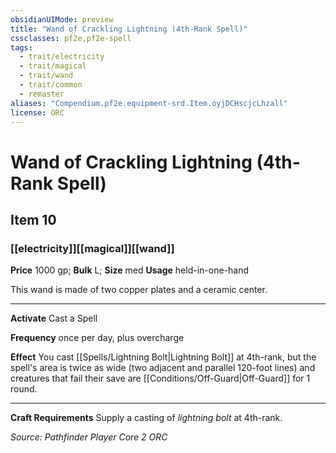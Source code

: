 ```yaml
---
obsidianUIMode: preview
title: "Wand of Crackling Lightning (4th-Rank Spell)"
cssclasses: pf2e,pf2e-spell
tags:
  - trait/electricity
  - trait/magical
  - trait/wand
  - trait/common
  - remaster
aliases: "Compendium.pf2e.equipment-srd.Item.oyjDCHscjcLhzall"
license: ORC
---
```

# Wand of Crackling Lightning (4th-Rank Spell)
## Item 10
### [[electricity]][[magical]][[wand]]


**Price** 1000 gp; 
**Bulk** L; **Size** med
**Usage** held-in-one-hand

This wand is made of two copper plates and a ceramic center.

* * *

**Activate** Cast a Spell

**Frequency** once per day, plus overcharge

**Effect** You cast [[Spells/Lightning Bolt|Lightning Bolt]] at 4th-rank, but the spell's area is twice as wide (two adjacent and parallel 120-foot lines) and creatures that fail their save are [[Conditions/Off-Guard|Off-Guard]] for 1 round.

* * *

**Craft Requirements** Supply a casting of _lightning bolt_ at 4th-rank.

*Source: Pathfinder Player Core 2*
*ORC*